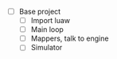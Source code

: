 - [ ] Base project
  - [ ] Import luaw
  - [ ] Main loop
  - [ ] Mappers, talk to engine
  - [ ] Simulator